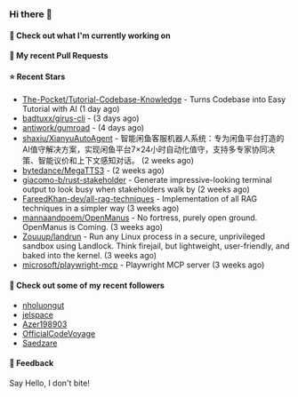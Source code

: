 ### Hi there 👋

#### 👷 Check out what I'm currently working on

#### 🔨 My recent Pull Requests


#### ⭐ Recent Stars

- [The-Pocket/Tutorial-Codebase-Knowledge](https://github.com/The-Pocket/Tutorial-Codebase-Knowledge) - Turns Codebase into Easy Tutorial with AI (1 day ago)
- [badtuxx/girus-cli](https://github.com/badtuxx/girus-cli) -  (3 days ago)
- [antiwork/gumroad](https://github.com/antiwork/gumroad) -  (4 days ago)
- [shaxiu/XianyuAutoAgent](https://github.com/shaxiu/XianyuAutoAgent) - 智能闲鱼客服机器人系统：专为闲鱼平台打造的AI值守解决方案，实现闲鱼平台7×24小时自动化值守，支持多专家协同决策、智能议价和上下文感知对话。 (2 weeks ago)
- [bytedance/MegaTTS3](https://github.com/bytedance/MegaTTS3) -  (2 weeks ago)
- [giacomo-b/rust-stakeholder](https://github.com/giacomo-b/rust-stakeholder) - Generate impressive-looking terminal output to look busy when stakeholders walk by (2 weeks ago)
- [FareedKhan-dev/all-rag-techniques](https://github.com/FareedKhan-dev/all-rag-techniques) - Implementation of all RAG techniques in a simpler way (3 weeks ago)
- [mannaandpoem/OpenManus](https://github.com/mannaandpoem/OpenManus) - No fortress, purely open ground.  OpenManus is Coming. (3 weeks ago)
- [Zouuup/landrun](https://github.com/Zouuup/landrun) - Run any Linux process in a secure, unprivileged sandbox using Landlock. Think firejail, but lightweight, user-friendly, and baked into the kernel. (3 weeks ago)
- [microsoft/playwright-mcp](https://github.com/microsoft/playwright-mcp) - Playwright MCP server (3 weeks ago)

#### 👯 Check out some of my recent followers

- [nholuongut](https://github.com/nholuongut)
- [jelspace](https://github.com/jelspace)
- [Azer198903](https://github.com/Azer198903)
- [OfficialCodeVoyage](https://github.com/OfficialCodeVoyage)
- [Saedzare](https://github.com/Saedzare)

#### 💬 Feedback

Say Hello, I don't bite!
